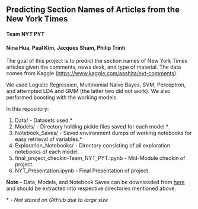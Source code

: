 Predicting Section Names of Articles from the New York Times
-----
#### Team NYT PYT
#### Nina Hua, Paul Kim, Jacques Sham, Philip Trinh

The goal of this project is to predict the section names of New York Times articles given the comments, news desk, and type of material. The data comes from Kaggle (https://www.kaggle.com/aashita/nyt-comments). 

We used Logistic Regression, Multinomial Naive Bayes, SVM, Perceptron, and attempted LDA and GMM (the latter two did not work). We also performed boosting with the working  models.

In this repository:
1. Data/ - Datasets used.* 
2. Models/ - Directory holding pickle files saved for each model.*
3. Notebook_Saves/ - Saved environment dumps of working notebooks for easy retrieval of variables.*
4. Exploration_Notebooks/ - Directory consisting of all exploration notebooks of each model.
5. final_project_checkin-Team_NYT_PYT.ipynb - Mid-Module checkin of project.
6. NYT_Presentation.ipynb - Final Presentation of project.

**Note** - Data, Models, and Notebook Saves can be downloaded from [here](https://drive.google.com/drive/folders/1GiwW6Ytaa7ty7cnbBr9nPTKLdaOsf6Hl?usp=sharing) and should be extracted into respective directories mentioned above.

\* - *Not stored on GitHub due to large size*